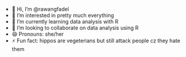 - 👋 Hi, I’m @rawangfadel
- 👀 I’m interested in pretty much everything
- 🌱 I’m currently learning data analysis with R
- 💞️ I’m looking to collaborate on data analysis using R
- 😄 Pronouns: she/her
- ⚡ Fun fact: hippos are vegeterians but still attack people cz they hate them

<!---
rawangfadel/rawangfadel is a ✨ special ✨ repository because its `README.md` (this file) appears on your GitHub profile.
You can click the Preview link to take a look at your changes.
--->

